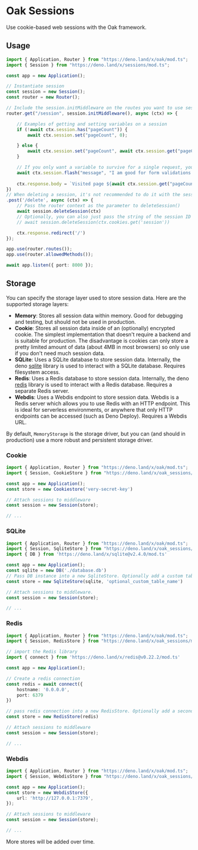 # Oak Sessions

Use cookie-based web sessions with the Oak framework.

## Usage

```ts
import { Application, Router } from "https://deno.land/x/oak/mod.ts";
import { Session } from "https://deno.land/x/sessions/mod.ts";

const app = new Application();

// Instantiate session
const session = new Session();
const router = new Router();

// Include the session.initMiddleware on the routes you want to use sessions for
router.get("/session", session.initMiddleware(), async (ctx) => {

    // Examples of getting and setting variables on a session
    if (!await ctx.session.has("pageCount")) {
        await ctx.session.set("pageCount", 0);

    } else {
        await ctx.session.set("pageCount", await ctx.session.get("pageCount") + 1);
    }

    // If you only want a variable to survive for a single request, you can "flash" it instead
    await ctx.session.flash("message", "I am good for form validations errors, success messages, etc.")
    
    ctx.response.body = `Visited page ${await ctx.session.get("pageCount")} times`;
})
// When deleting a session, it's not recommended to do it with the session middleware in the route you perform the deletion.
.post('/delete', async (ctx) => {
    // Pass the router context as the parameter to deleteSession()
    await session.deleteSession(ctx)
    // Optionally, you can also just pass the string of the session ID in case you aren't within a routing context.
    // await session.deleteSession(ctx.cookies.get('session'))

    ctx.response.redirect('/')
});

app.use(router.routes());
app.use(router.allowedMethods());

await app.listen({ port: 8000 });
```

## Storage

You can specify the storage layer used to store session data. Here are the supported storage layers:

* **Memory**: Stores all session data within memory. Good for debugging and testing, but should not be used in production.
* **Cookie**: Stores all session data inside of an (optionally) encrypted cookie. The simplest implementation that doesn't require a backend and is suitable for production. The disadvantage is cookies can only store a pretty limited amount of data (about 4MB in most browsers) so only use if you don't need much session data.
* **SQLite**: Uses a SQLite database to store session data. Internally, the deno [sqlite](https://deno.land/x/sqlite) library is used to interact with a SQLite database. Requires filesystem access.
* **Redis**: Uses a Redis database to store session data. Internally, the deno [redis](https://deno.land/x/redis) library is used to interact with a Redis database. Requires a separate Redis server.
* **Webdis**: Uses a Webdis endpoint to store session data. Webdis is a Redis server which allows you to use Redis with an HTTP endpoint. This is ideal for serverless environments, or anywhere that only HTTP endpoints can be accessed (such as Deno Deploy). Requires a Webdis URL.

By default, `MemoryStorage` is the storage driver, but you can (and should in production) use a more robust and persistent storage driver.

### Cookie
```ts
import { Application, Router } from "https://deno.land/x/oak/mod.ts";
import { Session, CookieStore } from "https://deno.land/x/oak_sessions/mod.ts";

const app = new Application();
const store = new Cookiestore('very-secret-key')

// Attach sessions to middleware
const session = new Session(store);

// ...
```

### SQLite
```ts
import { Application, Router } from "https://deno.land/x/oak/mod.ts";
import { Session, SqliteStore } from "https://deno.land/x/oak_sessions/mod.ts";
import { DB } from 'https://deno.land/x/sqlite@v2.4.0/mod.ts'

const app = new Application();
const sqlite = new DB('./database.db') 
// Pass DB instance into a new SqliteStore. Optionally add a custom table name as second string argument, default is 'sessions'
const store = new SqliteStore(sqlite, 'optional_custom_table_name')

// Attach sessions to middleware. 
const session = new Session(store);

// ...
```

### Redis
```ts
import { Application, Router } from "https://deno.land/x/oak/mod.ts";
import { Session, RedisStore } from "https://deno.land/x/oak_sessions/mod.ts";

// import the Redis library
import { connect } from 'https://deno.land/x/redis@v0.22.2/mod.ts'

const app = new Application();

// Create a redis connection
const redis = await connect({
    hostname: '0.0.0.0',
    port: 6379
})

// pass redis connection into a new RedisStore. Optionally add a second string argument for a custom database prefix, default is 'session_'
const store = new RedisStore(redis)

// Attach sessions to middleware
const session = new Session(store);

// ...
```

### Webdis
```ts
import { Application, Router } from "https://deno.land/x/oak/mod.ts";
import { Session, WebdisStore } from "https://deno.land/x/oak_sessions/mod.ts";

const app = new Application();
const store = new WebdisStore({
    url: 'http://127.0.0.1:7379',
});

// Attach sessions to middleware
const session = new Session(store);

// ...
```

More stores will be added over time.
